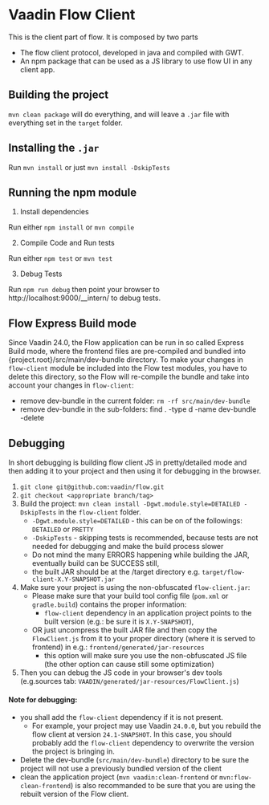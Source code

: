 # Vaadin Flow Client

This is the client part of flow. It is composed by two parts

   - The flow client protocol, developed in java and compiled with GWT.
   - An npm package that can be used as a JS library to use flow UI in any client app.

## Building the project

`mvn clean package` will do everything, and will leave a `.jar` file
with everything set in the `target` folder.

## Installing the `.jar` 

Run `mvn install` or just `mvn install -DskipTests` 

## Running the npm module

1. Install dependencies

Run either `npm install` or `mvn compile`

2. Compile Code and Run tests

Run either `npm test` or `mvn test`

3. Debug Tests

Run `npm run debug` then point your browser to http://localhost:9000/__intern/ to debug tests.

## Flow Express Build mode

Since Vaadin 24.0, the Flow application can be run in so called Express 
Build mode, where the frontend files are pre-compiled and bundled into {project.root}/src/main/dev-bundle directory. To make your changes in `flow-client` module be included into the Flow test modules, you have to delete this directory, so the Flow will re-compile the bundle and take into account your changes in `flow-client`:
   - remove dev-bundle in the current folder: `rm -rf src/main/dev-bundle`
   - remove dev-bundle in the sub-folders: find . -type d -name dev-bundle -delete

## Debugging

In short debugging is building flow client JS in pretty/detailed mode and then adding it to your project and then using it for debugging in the browser.
1. `git clone git@github.com:vaadin/flow.git`
2. `git checkout <appropriate branch/tag>`
3. Build the project: `mvn clean install -Dgwt.module.style=DETAILED -DskipTests` in the `flow-client` folder.
   - `-Dgwt.module.style=DETAILED` - this can be on of the followings: `DETAILED` or `PRETTY`
   - `-DskipTests` - skipping tests is recommended, because tests are not needed for debugging and make the build process slower
   - Do not mind the many ERRORS happening while building the JAR, eventually build can be SUCCESS still,
   - the built JAR should be at the /target directory e.g. `target/flow-client-X.Y-SNAPSHOT.jar`
4. Make sure your project is using the non-obfuscated `flow-client.jar`:
   - Please make sure that your build tool config file (`pom.xml` or `gradle.build`) contains the proper information:
     - `flow-client` dependency in an application project points to the built version (e.g.: be sure it is `X.Y-SNAPSHOT`),
   - OR just uncompress the built JAR file and then copy the `FlowClient.js` from it to your proper directory 
(where it is served to frontend) in e.g.: `frontend/generated/jar-resources`
     - this option will make sure you use the non-obfuscated JS file (the other option can cause still some optimization)
5. Then you can debug the JS code in your browser's dev tools (e.g.sources tab: `VAADIN/generated/jar-resources/FlowClient.js`)

#### Note for debugging:
   - you shall add the `flow-client` dependency if it is not present.
     - For example, your project may use Vaadin `24.0.0`, but you rebuild the flow client at version `24.1-SNAPSHOT`. 
In this case, you should probably add the `flow-client` dependency to overwrite the version the project is bringing in. 
   - Delete the dev-bundle (`src/main/dev-bundle`) directory to be sure the project will not use a previously bundled version of the client
   - clean the application project (`mvn vaadin:clean-frontend` or `mvn:flow-clean-frontend`) is also recommanded
to be sure that you are using the rebuilt version of the Flow client.
